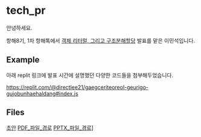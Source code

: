 # tech_pr

안녕하세요.

항해8기, 1차 항해톡에서 [객체 리터럴, 그리고 구조분해할당]() 발표를 맡은 이민석입니다.

## Example

아래 replit 링크에 발표 시간에 설명했던 다양한 코드들을 첨부해두었습니다.

https://replit.com/@directlee21/gaegceriteoreol-geurigo-gujobunhaehaldang#index.js

## Files

[초안](./script.md)
[PDF_파일_경로](./object-literal%20and%20destructuring.pdf)
[PPTX_파일_경로](./object-literal%20and%20destructuring.pptx)]